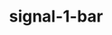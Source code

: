 ---
title: signal-1-bar
unicode_regular: \ec47
unicode_bold: \ec46
unicode_solid: \ec48
unicode_brand: 
---